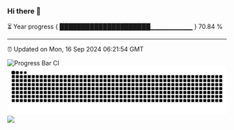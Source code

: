 ### Hi there 👋

⏳ Year progress { █████████████████████▁▁▁▁▁▁▁▁▁ } 70.84 %

---

⏰ Updated on Mon, 16 Sep 2024 06:21:54 GMT

![Progress Bar CI](https://github.com/liununu/liununu/workflows/Progress%20Bar%20CI/badge.svg)![](https://raw.githubusercontent.com/L1cardo/L1cardo/main/assets/github-contribution-grid-snake.svg)![](https://raw.githubusercontent.com/seesaws/seesaws/main/assets/github-contribution-grid-snake.svg)
